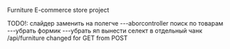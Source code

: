 Furniture E-commerce store project

TODO!: 
слайдер заменить на полегче
---aborcontroller
поиск по товарам
---убрать формик
---убрать яп
вынести селект в отдельный чанк
/api/furniture changed for GET from POST
